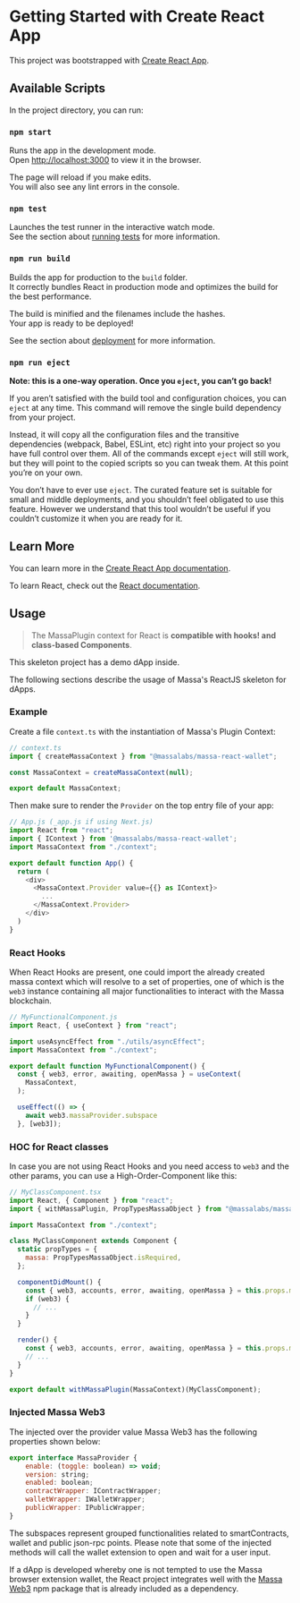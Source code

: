 # Getting Started with Create React App

This project was bootstrapped with [Create React App](https://github.com/facebook/create-react-app).

## Available Scripts

In the project directory, you can run:

### `npm start`

Runs the app in the development mode.\
Open [http://localhost:3000](http://localhost:3000) to view it in the browser.

The page will reload if you make edits.\
You will also see any lint errors in the console.

### `npm test`

Launches the test runner in the interactive watch mode.\
See the section about [running tests](https://facebook.github.io/create-react-app/docs/running-tests) for more information.

### `npm run build`

Builds the app for production to the `build` folder.\
It correctly bundles React in production mode and optimizes the build for the best performance.

The build is minified and the filenames include the hashes.\
Your app is ready to be deployed!

See the section about [deployment](https://facebook.github.io/create-react-app/docs/deployment) for more information.

### `npm run eject`

**Note: this is a one-way operation. Once you `eject`, you can’t go back!**

If you aren’t satisfied with the build tool and configuration choices, you can `eject` at any time. This command will remove the single build dependency from your project.

Instead, it will copy all the configuration files and the transitive dependencies (webpack, Babel, ESLint, etc) right into your project so you have full control over them. All of the commands except `eject` will still work, but they will point to the copied scripts so you can tweak them. At this point you’re on your own.

You don’t have to ever use `eject`. The curated feature set is suitable for small and middle deployments, and you shouldn’t feel obligated to use this feature. However we understand that this tool wouldn’t be useful if you couldn’t customize it when you are ready for it.

## Learn More

You can learn more in the [Create React App documentation](https://facebook.github.io/create-react-app/docs/getting-started).

To learn React, check out the [React documentation](https://reactjs.org/).


## Usage

> The MassaPlugin context for React is **compatible with hooks! and class-based Components**.

This skeleton project has a demo dApp inside.

The following sections describe the usage of Massa's ReactJS skeleton for dApps.

### Example

Create a file `context.ts` with the instantiation of Massa's Plugin Context:

```js
// context.ts
import { createMassaContext } from "@massalabs/massa-react-wallet";

const MassaContext = createMassaContext(null);

export default MassaContext;
```

Then make sure to render the `Provider` on the top entry file of your app:

```js
// App.js (_app.js if using Next.js)
import React from "react";
import { IContext } from '@massalabs/massa-react-wallet';
import MassaContext from "./context";

export default function App() {
  return (
    <div>
      <MassaContext.Provider value={{} as IContext}>
        ...
      </MassaContext.Provider>
    </div>
  )
}
```

### React Hooks

When React Hooks are present, one could import the already created massa context which will resolve to a set of properties, one of which is the `web3` instance containing all major functionalities to interact with the Massa blockchain.

```js
// MyFunctionalComponent.js
import React, { useContext } from "react";

import useAsyncEffect from "./utils/asyncEffect";
import MassaContext from "./context";

export default function MyFunctionalComponent() {
  const { web3, error, awaiting, openMassa } = useContext(
    MassaContext,
  );

  useEffect(() => {
    await web3.massaProvider.subspace
  }, [web3]);

```

### HOC for React classes

In case you are not using React Hooks and you need access to `web3` and the other params, you can use a High-Order-Component like this:

```js
// MyClassComponent.tsx
import React, { Component } from "react";
import { withMassaPlugin, PropTypesMassaObject } from "@massalabs/massa-react-wallet";

import MassaContext from "./context";

class MyClassComponent extends Component {
  static propTypes = {
    massa: PropTypesMassaObject.isRequired,
  };

  componentDidMount() {
    const { web3, accounts, error, awaiting, openMassa } = this.props.massa;
    if (web3) {
      // ...
    }
  }

  render() {
    const { web3, accounts, error, awaiting, openMassa } = this.props.massa;
    // ...
  }
}

export default withMassaPlugin(MassaContext)(MyClassComponent);
```

### Injected Massa Web3

The injected over the provider value Massa Web3 has the following properties shown below:

```js
export interface MassaProvider {
    enable: (toggle: boolean) => void;
    version: string;
    enabled: boolean;
    contractWrapper: IContractWrapper;
    walletWrapper: IWalletWrapper;
    publicWrapper: IPublicWrapper;
}
```

The subspaces represent grouped functionalities related to smartContracts, wallet and public json-rpc points. Please note that some of the injected methods will call the wallet extension to open and wait for a user input.

If a dApp is developed whereby one is not tempted to use the Massa browser extension wallet, the React project integrates well with the [Massa Web3](https://github.com/massalabs/massa-web3) npm package that is already included as a dependency.
 

